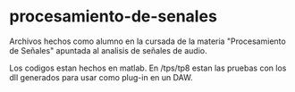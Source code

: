 # procesamiento-de-senales
Archivos hechos como alumno en la cursada de la materia "Procesamiento de Señales" apuntada al analisis de señales de audio.

Los codigos estan hechos en matlab. En /tps/tp8 estan las pruebas con los dll generados para usar como plug-in en un DAW.


